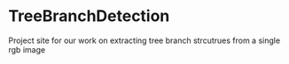 # TreeBranchDetection
Project site for our work on extracting tree branch strcutrues from a single rgb image
